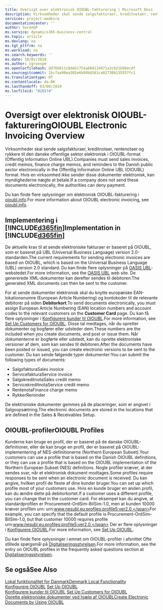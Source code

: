 ```yaml
---
title: Oversigt over elektronisk OIOUBL-fakturering | Microsoft Docs
description: Virksomheder skal sende salgsfakturaer, kreditnotaer, rentenotaer og rykkere til den danske offentlige sektor elektronisk i OIOUBL-format (Offentlig Information Online UBL). Hvis en virksomhed ikke sender disse dokumenter elektronisk, kan myndighederne nægte at betale.
services: project-madeira
documentationcenter: ''
author: SorenGP
ms.service: dynamics365-business-central
ms.topic: article
ms.devlang: na
ms.tgt_pltfrm: na
ms.workload: na
ms.search.keywords: ''
ms.date: 10/01/2018
ms.author: sgroespe
ms.openlocfilehash: dd766011c8deb1754a684134971a3c621b98ecdf
ms.sourcegitcommit: 1bcfaa99ea302e6b84b8361ca02730b135557fc1
ms.translationtype: HT
ms.contentlocale: da-DK
ms.lasthandoff: 03/08/2019
ms.locfileid: "826574"
---
```

# <a name="oioubl-electronic-invoicing-overview"></a><span data-ttu-id="ca363-104">Oversigt over elektronisk OIOUBL-fakturering</span><span class="sxs-lookup"><span data-stu-id="ca363-104">OIOUBL Electronic Invoicing Overview</span></span>
<span data-ttu-id="ca363-105">Virksomheder skal sende salgsfakturaer, kreditnotaer, rentenotaer og rykkere til den danske offentlige sektor elektronisk i OIOUBL-format (Offentlig Information Online UBL).</span><span class="sxs-lookup"><span data-stu-id="ca363-105">Companies must send sales invoices, credit memos, finance charge memos, and reminders to the Danish public sector electronically in the Offentlig Information Online UBL (OIOUBL) format.</span></span> <span data-ttu-id="ca363-106">Hvis en virksomhed ikke sender disse dokumenter elektronisk, kan myndighederne nægte at betale.</span><span class="sxs-lookup"><span data-stu-id="ca363-106">If a company does not send these documents electronically, the authorities can deny payment.</span></span>  

<span data-ttu-id="ca363-107">Du kan finde flere oplysninger om elektronisk OIOUBL-fakturering i [oioubl.info](https://www.oioubl.info).</span><span class="sxs-lookup"><span data-stu-id="ca363-107">For more information about OIOUBL electronic invoicing, see [oioubl.info](https://www.oioubl.info).</span></span>  

## <a name="implementation-in-included365finincludesd365finmdmd"></a><span data-ttu-id="ca363-108">Implementering i [!INCLUDE[d365fin](../../includes/d365fin_md.md)]</span><span class="sxs-lookup"><span data-stu-id="ca363-108">Implementation in [!INCLUDE[d365fin](../../includes/d365fin_md.md)]</span></span>  
<span data-ttu-id="ca363-109">De aktuelle krav til at sende elektroniske fakturaer er baseret på OIOUBL, som er baseret på UBL (Universal Business Language) version 2.0-standarden.</span><span class="sxs-lookup"><span data-stu-id="ca363-109">The current requirements for sending electronic invoices are based on OIOUBL, which is based on the Universal Business Language (UBL) version 2.0 standard.</span></span> <span data-ttu-id="ca363-110">Du kan finde flere oplysninger på [OASIS UBL](https://aka.ms/OasisUblSite)-webstedet.</span><span class="sxs-lookup"><span data-stu-id="ca363-110">For more information, see the [OASIS UBL](https://aka.ms/OasisUblSite) web site.</span></span> <span data-ttu-id="ca363-111">De genererede XML-dokumenter kan derefter sendes til debitoren.</span><span class="sxs-lookup"><span data-stu-id="ca363-111">The generated XML documents can then be sent to the customer.</span></span>  

<span data-ttu-id="ca363-112">For at sende dokumenter elektronisk skal du knytte europæiske EAN-lokationsnumre (European Article Numbering) og kontokoder til de relevante debitorer på siden **Debitorkort**.</span><span class="sxs-lookup"><span data-stu-id="ca363-112">To send documents electronically, you must assign European Article Numbering (EAN) location numbers and account codes to the relevant customers on the **Customer Card** page.</span></span> <span data-ttu-id="ca363-113">Du kan få flere oplysninger i [Konfigurere kunder til OIOUBL](how-to-set-up-customers-for-oioubl.md).</span><span class="sxs-lookup"><span data-stu-id="ca363-113">For more information, see [Set Up Customers for OIOUBL](how-to-set-up-customers-for-oioubl.md).</span></span> <span data-ttu-id="ca363-114">Disse tal medtages, når du opretter dokumenter og bogfører eller udsteder dem.</span><span class="sxs-lookup"><span data-stu-id="ca363-114">These numbers are the included when you create documents, and post or issue them.</span></span> <span data-ttu-id="ca363-115">Når dokumenterne er bogførte eller udstedt, kan du oprette elektroniske versioner af dem, som kan sendes til debitoren.</span><span class="sxs-lookup"><span data-stu-id="ca363-115">After the documents have been posted or issued, you can create electronic versions to be sent to the customer.</span></span> <span data-ttu-id="ca363-116">Du kan sende følgende typer dokumenter:</span><span class="sxs-lookup"><span data-stu-id="ca363-116">You can submit the following types of documents:</span></span>  

-   <span data-ttu-id="ca363-117">Salgsfaktura</span><span class="sxs-lookup"><span data-stu-id="ca363-117">Sales invoice</span></span>  
-   <span data-ttu-id="ca363-118">Servicefaktura</span><span class="sxs-lookup"><span data-stu-id="ca363-118">Service invoice</span></span>  
-   <span data-ttu-id="ca363-119">Salgskreditnota</span><span class="sxs-lookup"><span data-stu-id="ca363-119">Sales credit memo</span></span>  
-   <span data-ttu-id="ca363-120">Servicekreditnota</span><span class="sxs-lookup"><span data-stu-id="ca363-120">Service credit memo</span></span>  
-   <span data-ttu-id="ca363-121">Rentenota</span><span class="sxs-lookup"><span data-stu-id="ca363-121">Finance charge memo</span></span>  
-   <span data-ttu-id="ca363-122">Rykker</span><span class="sxs-lookup"><span data-stu-id="ca363-122">Reminder</span></span>  

<span data-ttu-id="ca363-123">De elektroniske dokumenter gemmes på de placeringer, som er angivet i Salgsopsætning.</span><span class="sxs-lookup"><span data-stu-id="ca363-123">The electronic documents are stored in the locations that are defined in the Sales & Receivables Setup.</span></span>  

## <a name="oioubl-profiles"></a><span data-ttu-id="ca363-124">OIOUBL-profiler</span><span class="sxs-lookup"><span data-stu-id="ca363-124">OIOUBL Profiles</span></span>  
<span data-ttu-id="ca363-125">Kunderne kan bruge en profil, der er baseret på de danske OIOUBL-definitioner, eller de kan bruge en profil, der er baseret på OIOUBL-implementering af NES-definitionerne (Northern European Subset).</span><span class="sxs-lookup"><span data-stu-id="ca363-125">Your customers can use a profile that is based on the Danish OIOUBL definitions, or they can use a profile that is based on the OIOUBL implementation of the Northern European Subset (NES) definitions.</span></span> <span data-ttu-id="ca363-126">Nogle profiler kræver, at der sendes svar, når et elektronisk dokument modtages.</span><span class="sxs-lookup"><span data-stu-id="ca363-126">Some profiles require responses to be sent when an electronic document is received.</span></span> <span data-ttu-id="ca363-127">Du kan angive, hvilken profil de fleste af dine kunder bruger.</span><span class="sxs-lookup"><span data-stu-id="ca363-127">You can set up which profile most of your customers use.</span></span> <span data-ttu-id="ca363-128">Hvis en kunde bruger en anden profil, kan du ændre dette på debitorkortet.</span><span class="sxs-lookup"><span data-stu-id="ca363-128">If a customer uses a different profile, you can change that in the customer card.</span></span> <span data-ttu-id="ca363-129">For eksempel kan du angive, at standardprofilen er Procurement-OrdSim-BilSim-1.0, men at kunden 10000 kræver profilen urn: urn:www.nesubl.eu:profiles:profile5:ver2.0.</span><span class="sxs-lookup"><span data-stu-id="ca363-129">For example, you can specify that the default profile is Procurement-OrdSim-BilSim-1.0, but that customer 10000 requires profile urn:www.nesubl.eu:profiles:profile5:ver2.0.</span></span> <span data-ttu-id="ca363-130">Der er flere oplysninger i [Konfigurere OIOUBL](how-to-set-up-oioubl.md).</span><span class="sxs-lookup"><span data-stu-id="ca363-130">For more information, see [Set Up OIOUBL](how-to-set-up-oioubl.md).</span></span>  

<span data-ttu-id="ca363-131">Du kan finde flere oplysninger i emnet om OIOUBL-profiler i afsnittet Ofte stillede spørgsmål på [Digitaliseringsstyrelsen](https://aka.ms/Digitaliseringsstyrelsen).</span><span class="sxs-lookup"><span data-stu-id="ca363-131">For more information, see the entry on OIOUBL profiles in the frequently asked questions section at [Digitaliseringsstyrelsen](https://aka.ms/Digitaliseringsstyrelsen).</span></span>  

## <a name="see-also"></a><span data-ttu-id="ca363-132">Se også</span><span class="sxs-lookup"><span data-stu-id="ca363-132">See Also</span></span>  
[<span data-ttu-id="ca363-133">Lokal funktionalitet for Danmark</span><span class="sxs-lookup"><span data-stu-id="ca363-133">Denmark Local Functionality</span></span>](denmark-local-functionality.md)  
 <span data-ttu-id="ca363-134">[Konfigurere OIOUBL](how-to-set-up-oioubl.md) </span><span class="sxs-lookup"><span data-stu-id="ca363-134">[Set Up OIOUBL](how-to-set-up-oioubl.md) </span></span>  
 <span data-ttu-id="ca363-135">[Konfigurere kunder til OIOUBL](how-to-set-up-customers-for-oioubl.md) </span><span class="sxs-lookup"><span data-stu-id="ca363-135">[Set Up Customers for OIOUBL](how-to-set-up-customers-for-oioubl.md) </span></span>  
 [<span data-ttu-id="ca363-136">Oprette elektroniske dokumenter ved hjælp af OIOUBL</span><span class="sxs-lookup"><span data-stu-id="ca363-136">Create Electronic Documents by Using OIOUBL</span></span>](how-to-create-electronic-documents-by-using-oioubl.md)  
